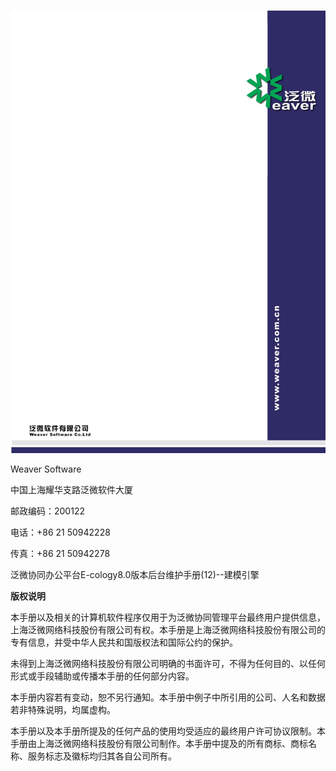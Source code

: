 # 

![cate](assets/cate.jpeg)

Weaver Software

中国上海耀华支路泛微软件大厦

邮政编码：200122

电话：+86 21 50942228

传真：+86 21 50942278

泛微协同办公平台E-cology8.0版本后台维护手册(12)--建模引擎

**版权说明**

本手册以及相关的计算机软件程序仅用于为泛微协同管理平台最终用户提供信息，上海泛微网络科技股份有限公司有权。本手册是上海泛微网络科技股份有限公司的专有信息，并受中华人民共和国版权法和国际公约的保护。

未得到上海泛微网络科技股份有限公司明确的书面许可，不得为任何目的、以任何形式或手段辅助或传播本手册的任何部分内容。

本手册内容若有变动，恕不另行通知。本手册中例子中所引用的公司、人名和数据若非特殊说明，均属虚构。

本手册以及本手册所提及的任何产品的使用均受适应的最终用户许可协议限制。本手册由上海泛微网络科技股份有限公司制作。本手册中提及的所有商标、商标名称、服务标志及徽标均归其各自公司所有。